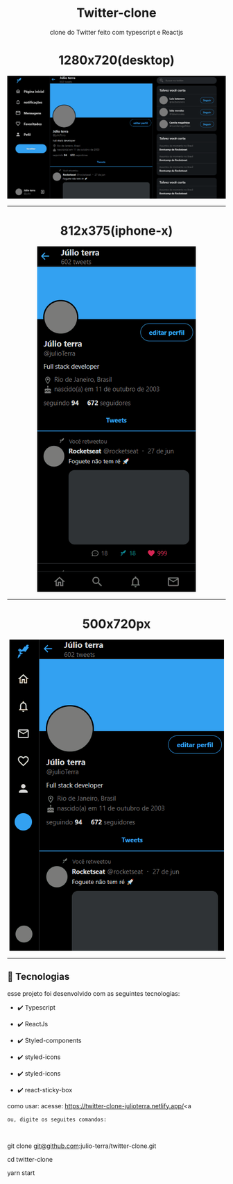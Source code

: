 <h1 align="center">
<br>
Twitter-clone
</h1>

<p align="center">clone do Twitter feito com typescript e Reactjs</p>

<div align="center" >
  <h1>1280x720(desktop)</h1>
  <img src="./github/desktop.gif" alt="demo-web">
  <hr />
  <h1>812x375(iphone-x)</h1>
  <img src="./github/mobile.gif" alt="demo-mobile">
    <hr />
  <h1>500x720px</h1>
  <img src="./github/500x720.gif" alt="demo-500x720px">
</div>

<hr />


## 🚀 Tecnologias

esse projeto foi desenvolvido com as seguintes tecnologias:

- ✔️ Typescript

- ✔️ ReactJs

- ✔️ Styled-components

- ✔️ styled-icons

- ✔️ styled-icons

- ✔️ react-sticky-box

como usar:
   acesse: <a href="https://twitter-clone-julioterra.netlify.app/">https://twitter-clone-julioterra.netlify.app/<a
    
    ou, digite os seguites comandos:
   <br/>
  
   git clone git@github.com:julio-terra/twitter-clone.git
   <br/>
  
   cd twitter-clone
   <br/>
  
   yarn start
